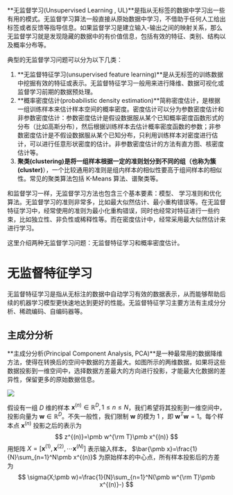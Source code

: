 **无监督学习(Unsupervised Learning , UL)**是指从无标签的数据中学习出一些有用的模式。无监督学习算法一般直接从原始数据中学习，不借助于任何人工给出标签或者反馈等指导信息。如果监督学习是建立输入-输出之间的映射关系，那么无监督学习就是发现隐藏的数据中的有价值信息，包括有效的特征、类别、结构以及概率分布等。

典型的无监督学习问题可以分为以下几类：

1. **无监督特征学习(unsupervised feature learning)**是从无标签的训练数据中挖掘有效的特征或表示。无监督特征学习一般用来进行降维、数据可视化或监督学习前期的数据预处理。
2. **概率密度估计(probabilistic density estimation)**简称密度估计，是根据一组训练样本来估计样本空间的概率密度。密度估计可以分为参数密度估计和非参数密度估计：参数密度估计是假设数据服从某个已知概率密度函数形式的分布（比如高斯分布），然后根据训练样本去估计概率密度函数的参数；非参数密度估计是不假设数据服从某个已知分布，只利用训练样本对密度进行估计，可以进行任意形状密度的估计。非参数密度估计的方法有直方图、核密度估计等。
3. **聚类(clustering)**是将一组样本根据一定的准则划分到不同的组（也称为**簇(cluster)**），一个比较通用的准则是组内样本的相似性要高于组间样本的相似性。常见的聚类算法包括 K-Means 算法、谱聚类等。

和监督学习一样，无监督学习方法也包含三个基本要素：模型、 学习准则和优化算法。无监督学习的准则非常多，比如最大似然估计、最小重构错误等。在无监督特征学习中，经常使用的准则为最小化重构错误，同时也经常对特征进行一些约束，比如独立性、非负性或稀释性等。而在密度估计中，经常采用最大似然估计来进行学习。

这里介绍两种无监督学习问题：无监督特征学习和概率密度估计。





# 无监督特征学习

无监督特征学习是指从无标注的数据中自动学习有效的数据表示，从而能够帮助后续的机器学习模型更快速地达到更好的性能。无监督特征学习主要方法有主成分分析、稀疏编码、自编码器等。



## 主成分分析

**主成分分析(Principal Component Analysis, PCA)**是一种最常用的数据降维方法，使得在转换后的空间中数据的方差最大。如图所示的两维数据，如果将这些数据投影到一维空间中，选择数据方差最大的方向进行投影，才能最大化数据的差异性，保留更多的原始数据信息。

![](https://i.loli.net/2020/12/03/923lZIUgGLVyaDK.png)

假设有一组 $D$ 维的样本 $\pmb x^{(n)} ∈\mathbb{R}^D, 1 ≤ n ≤ N$，我们希望将其投影到一维空间中，投影向量为 $\pmb w\in\mathbb{R}^D$。不失一般性，我们限制 $\pmb w$ 的模为 1 ，即 $\pmb w^{T}\pmb w = 1$。每个样本点 $\pmb x^{(n)}$ 投影之后的表示为
$$
z^{(n)}=\pmb w^{\rm T}\pmb x^{(n)}
$$
用矩阵 $X=[\pmb x^{(1)},\pmb x^{(2)},\cdots\pmb x^{(N)}]$ 表示输入样本， $\bar{\pmb x}=\frac{1}{N}\sum_{n=1}^N\pmb x^{(n)}$ 为原始样本的中心点，所有样本投影后的方差为
$$
\sigma(X;\pmb w)=\frac{1}{N}\sum_{n=1}^N(\pmb w^{\rm T}\pmb x^{(n)}-)
$$


